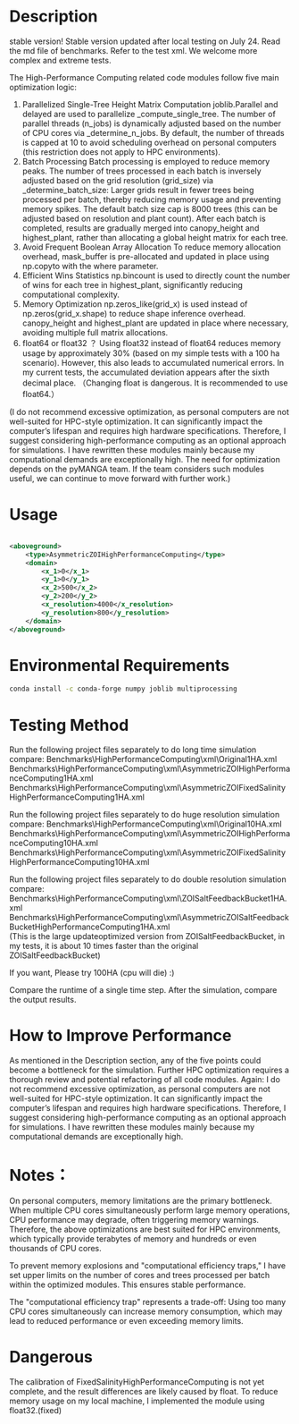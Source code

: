 # Description
stable version!
Stable version updated after local testing on July 24.
Read the md file of benchmarks. Refer to the test xml. We welcome more complex and extreme tests.

The High-Performance Computing related code modules follow five main optimization logic:
1. Parallelized Single-Tree Height Matrix Computation
joblib.Parallel and delayed are used to parallelize _compute_single_tree.
The number of parallel threads (n_jobs) is dynamically adjusted based on the number of CPU cores via _determine_n_jobs.
By default, the number of threads is capped at 10 to avoid scheduling overhead on personal computers (this restriction does not apply to HPC environments).
2. Batch Processing
Batch processing is employed to reduce memory peaks. The number of trees processed in each batch is inversely adjusted based on the grid resolution (grid_size) via _determine_batch_size:
Larger grids result in fewer trees being processed per batch, thereby reducing memory usage and preventing memory spikes. The default batch size cap is 8000 trees (this can be adjusted based on resolution and plant count).
After each batch is completed, results are gradually merged into canopy_height and highest_plant, rather than allocating a global height matrix for each tree.
3. Avoid Frequent Boolean Array Allocation
To reduce memory allocation overhead, mask_buffer is pre-allocated and updated in place using np.copyto with the where parameter.
4. Efficient Wins Statistics
np.bincount is used to directly count the number of wins for each tree in highest_plant, significantly reducing computational complexity.
5. Memory Optimization
np.zeros_like(grid_x) is used instead of np.zeros(grid_x.shape) to reduce shape inference overhead.
canopy_height and highest_plant are updated in place where necessary, avoiding multiple full matrix allocations.
1.  float64 or float32 ？
Using float32 instead of float64 reduces memory usage by approximately 30% (based on my simple tests with a 100 ha scenario). However, this also leads to accumulated numerical errors. In my current tests, the accumulated deviation appears after the sixth decimal place. （Changing float is dangerous. It is recommended to use float64.）


(I do not recommend excessive optimization, as personal computers are not well-suited for HPC-style optimization. It can significantly impact the computer’s lifespan and requires high hardware specifications. Therefore, I suggest considering high-performance computing as an optional approach for simulations. I have rewritten these modules mainly because my computational demands are exceptionally high. The need for optimization depends on the pyMANGA team. If the team considers such modules useful, we can continue to move forward with further work.)

# Usage

```xml

<aboveground>
    <type>AsymmetricZOIHighPerformanceComputing</type>
    <domain>
        <x_1>0</x_1>
        <y_1>0</y_1>
        <x_2>500</x_2>
        <y_2>200</y_2>
        <x_resolution>4000</x_resolution>
        <y_resolution>800</y_resolution>
    </domain>
</aboveground>
```

# Environmental Requirements

```bash
conda install -c conda-forge numpy joblib multiprocessing
```

# Testing Method
Run the following project files separately to do long time simulation compare:
Benchmarks\HighPerformanceComputing\xml\Original1HA.xml
Benchmarks\HighPerformanceComputing\xml\AsymmetricZOIHighPerformanceComputing1HA.xml
Benchmarks\HighPerformanceComputing\xml\AsymmetricZOIFixedSalinityHighPerformanceComputing1HA.xml

Run the following project files separately to do huge resolution simulation compare:
Benchmarks\HighPerformanceComputing\xml\Original10HA.xml   
Benchmarks\HighPerformanceComputing\xml\AsymmetricZOIHighPerformanceComputing10HA.xml
Benchmarks\HighPerformanceComputing\xml\AsymmetricZOIFixedSalinityHighPerformanceComputing10HA.xml

Run the following project files separately to do double resolution simulation compare:
Benchmarks\HighPerformanceComputing\xml\ZOISaltFeedbackBucket1HA.xml
Benchmarks\HighPerformanceComputing\xml\AsymmetricZOISaltFeedbackBucketHighPerformanceComputing1HA.xml  
(This is the large updateoptimized version from ZOISaltFeedbackBucket, in my tests, it is about 10 times faster than the original ZOISaltFeedbackBucket)

If you want, Please try 100HA (cpu will die) :)

Compare the runtime of a single time step. After the simulation, compare the output results.

# How to Improve Performance
As mentioned in the Description section, any of the five points could become a bottleneck for the simulation.
Further HPC optimization requires a thorough review and potential refactoring of all code modules.
Again: I do not recommend excessive optimization, as personal computers are not well-suited for HPC-style optimization. It can significantly impact the computer’s lifespan and requires high hardware specifications. Therefore, I suggest considering high-performance computing as an optional approach for simulations. I have rewritten these modules mainly because my computational demands are exceptionally high.


# Notes：
On personal computers, memory limitations are the primary bottleneck. When multiple CPU cores simultaneously perform large memory operations, CPU performance may degrade, often triggering memory warnings.
Therefore, the above optimizations are best suited for HPC environments, which typically provide terabytes of memory and hundreds or even thousands of CPU cores.

To prevent memory explosions and "computational efficiency traps," I have set upper limits on the number of cores and trees processed per batch within the optimized modules. This ensures stable performance.

The "computational efficiency trap" represents a trade-off: Using too many CPU cores simultaneously can increase memory consumption, which may lead to reduced performance or even exceeding memory limits.

# Dangerous
The calibration of FixedSalinityHighPerformanceComputing is not yet complete, and the result differences are likely caused by float. To reduce memory usage on my local machine, I implemented the module using float32.(fixed)